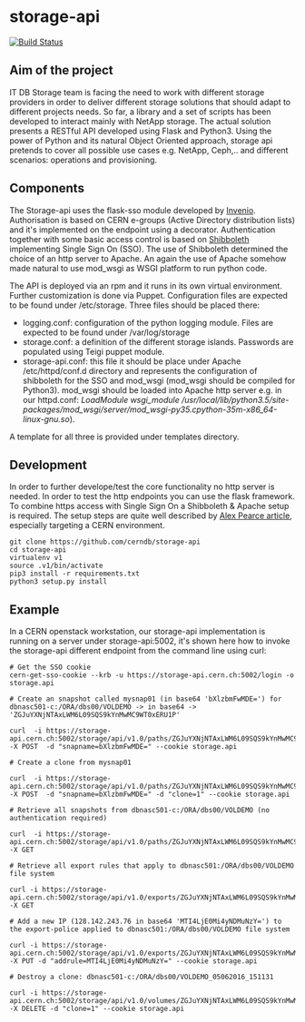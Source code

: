 # storage-api

[![Build Status](https://travis-ci.org/cerndb/storage-api.svg?branch=master)](https://travis-ci.org/cerndb/storage-api)

## Aim of the project

IT DB Storage team is facing the need to work with different storage providers in order to deliver different storage solutions that should adapt to different projects needs. So far, a library and a set of scripts has been developed to interact mainly with NetApp storage. 
The actual solution presents a RESTful API developed using Flask and Python3. Using the power of Python and its natural Object Oriented approach, storage api pretends to cover all possible use cases e.g. NetApp, Ceph,.. and different scenarios: operations and provisioning. 

## Components

The Storage-api uses the flask-sso module developed by [Invenio](https://github.com/inveniosoftware/flask-sso). Authorisation is based on CERN e-groups (Active Directory distribution lists) and it's implemented on the endpoint using a decorator. Authentication together with some basic access control is based on [Shibboleth](https://shibboleth.net/) implementing Single Sign On (SSO). The use of Shibboleth determined  the choice of an http server to Apache. An again the use of Apache somehow made natural to use mod_wsgi as WSGI platform to run python code.   

The API is deployed via an rpm and it runs in its own virtual environment. Further customization is done via Puppet. 
Configuration files are expected to be found under /etc/storage. Three files should be placed there:

* logging.conf: configuration of the python logging module. Files are expected to be found under /var/log/storage
* storage.conf: a definition of the different storage islands. Passwords are populated using Teigi puppet module. 
* storage-api.conf: this file it should be place under Apache /etc/httpd/conf.d directory and represents the configuration of shibboleth for the SSO and mod_wsgi (mod_wsgi should be compiled for Python3). mod_wsgi should be loaded into Apache http server e.g. in our httpd.conf: _LoadModule wsgi_module /usr/local/lib/python3.5/site-packages/mod_wsgi/server/mod_wsgi-py35.cpython-35m-x86_64-linux-gnu.so_).

A template for all three is provided under templates directory.

## Development

In order to further develope/test the core functionality no http server is needed. In order to test the http endpoints you can use the flask framework. To combine https access with Single Sign On a Shibboleth & Apache setup is required. The setup steps are quite well described by [Alex Pearce article](https://alexpearce.me/2014/10/setting-up-flask-with-apache-and-shibboleth/), especially targeting a CERN environment. 

```
git clone https://github.com/cerndb/storage-api
cd storage-api
virtualenv v1
source .v1/bin/activate
pip3 install -r requirements.txt
python3 setup.py install
```

## Example

In a CERN openstack workstation, our storage-api implementation is running on a server under storage-api:5002, it's shown here how to invoke the storage-api different endpoint from the command line using curl:

```
# Get the SSO cookie
cern-get-sso-cookie --krb -u https://storage-api.cern.ch:5002/login -o storage.api

# Create an snapshot called mysnap01 (in base64 'bXlzbmFwMDE=') for dbnasc501-c:/ORA/dbs00/VOLDEMO -> in base64 -> 'ZGJuYXNjNTAxLWM6L09SQS9kYnMwMC9WT0xERU1P'

curl  -i https://storage-api.cern.ch:5002/storage/api/v1.0/paths/ZGJuYXNjNTAxLWM6L09SQS9kYnMwMC9WT0xERU1P -X POST  -d "snapname=bXlzbmFwMDE=" --cookie storage.api

# Create a clone from mysnap01

curl  -i https://storage-api.cern.ch:5002/storage/api/v1.0/paths/ZGJuYXNjNTAxLWM6L09SQS9kYnMwMC9WT0xERU1P -X POST  -d "snapname=bXlzbmFwMDE=" -d "clone=1" --cookie storage.api

# Retrieve all snapshots from dbnasc501-c:/ORA/dbs00/VOLDEMO (no authentication required)

curl  -i https://storage-api.cern.ch:5002/storage/api/v1.0/paths/ZGJuYXNjNTAxLWM6L09SQS9kYnMwMC9WT0xERU1P -X GET

# Retrieve all export rules that apply to dbnasc501:/ORA/dbs00/VOLDEMO file system

curl -i https://storage-api.cern.ch:5002/storage/api/v1.0/exports/ZGJuYXNjNTAxLWM6L09SQS9kYnMwMC9WT0xERU1P -X GET

# Add a new IP (128.142.243.76 in base64 'MTI4LjE0Mi4yNDMuNzY=') to the export-police applied to dbnasc501:/ORA/dbs00/VOLDEMO file system

curl -i https://storage-api.cern.ch:5002/storage/api/v1.0/exports/ZGJuYXNjNTAxLWM6L09SQS9kYnMwMC9WT0xERU1P -X PUT -d "addrule=MTI4LjE0Mi4yNDMuNzY=" --cookie storage.api

# Destroy a clone: dbnasc501-c:/ORA/dbs00/VOLDEMO_05062016_151131

curl -i https://storage-api.cern.ch:5002/storage/api/v1.0/volumes/ZGJuYXNjNTAxLWM6L09SQS9kYnMwMC9WT0xERU1PXzA1MDYyMDE2XzE1MTEzMQ== -X DELETE -d "clone=1" --cookie storage.api

 
